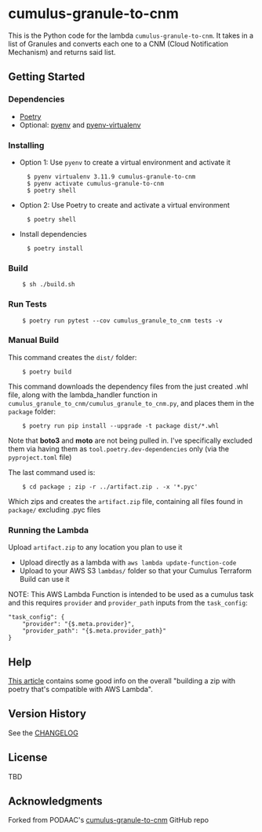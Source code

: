 # cumulus-granule-to-cnm

This is the Python code for the lambda `cumulus-granule-to-cnm`. It takes in a list of Granules and converts each one to a CNM (Cloud Notification Mechanism) and returns said list.

## Getting Started

### Dependencies

* [Poetry](https://python-poetry.org/docs/#installing-with-the-official-installer)
* Optional: [pyenv](https://github.com/pyenv/pyenv) and [pyenv-virtualenv](https://github.com/pyenv/pyenv-virtualenv)

### Installing

* Option 1: Use `pyenv` to create a virtual environment and activate it

        $ pyenv virtualenv 3.11.9 cumulus-granule-to-cnm
        $ pyenv activate cumulus-granule-to-cnm
        $ poetry shell

* Option 2: Use Poetry to create and activate a virtual environment

        $ poetry shell

* Install dependencies

        $ poetry install

### Build

        $ sh ./build.sh

### Run Tests

        $ poetry run pytest --cov cumulus_granule_to_cnm tests -v

### Manual Build

This command creates the `dist/` folder:

        $ poetry build

This command downloads the dependency files from the just created .whl file, along with the lambda_handler function in `cumulus_granule_to_cnm/cumulus_granule_to_cnm.py`, and places them in the `package` folder:

        $ poetry run pip install --upgrade -t package dist/*.whl

Note that **boto3** and **moto** are not being pulled in. I've specifically excluded them via having them as `tool.poetry.dev-dependencies` only (via the `pyproject.toml` file)

The last command used is:

        $ cd package ; zip -r ../artifact.zip . -x '*.pyc'

Which zips and creates the `artifact.zip` file, containing all files found in `package/` excluding .pyc files


### Running the Lambda

Upload `artifact.zip` to any location you plan to use it

* Upload directly as a lambda with `aws lambda update-function-code`
* Upload to your AWS S3 `lambdas/` folder so that your Cumulus Terraform Build can use it

NOTE: This AWS Lambda Function is intended to be used as a cumulus task and this requires `provider` and `provider_path` inputs from the `task_config`:

    "task_config": {
        "provider": "{$.meta.provider}",
        "provider_path": "{$.meta.provider_path}"
    }

## Help

[This article](https://chariotsolutions.com/blog/post/building-lambdas-with-poetry) contains some good info on the overall "building a zip with poetry that's compatible with AWS Lambda".

## Version History

See the [CHANGELOG](CHANGELOG.md)

## License

TBD

## Acknowledgments

Forked from PODAAC's [cumulus-granule-to-cnm](https://github.com/podaac/cumulus-granule-to-cnm) GitHub repo
